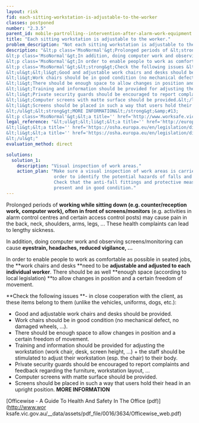 ```yaml
---
layout: risk
fid: each-sitting-workstation-is-adjustable-to-the-worker
classes: postponed
number: "2.3.5"
parent_id: mobile-partrolling--intervention-after-alarm-work-equipment
title: "Each sitting workstation is adjustable to the worker."
problem_description: "Not each sitting workstation is adjustable to the worker."
description: "&lt;p class='MsoNormal'&gt;Prolonged periods of &lt;strong&gt;working while sitting down &lt;/strong&gt;(e.g. counter/reception work, computer work)&lt;strong&gt;, &lt;/strong&gt;often&lt;strong&gt; in front of screens/monitors&lt;/strong&gt; (e.g. activities in alarm control centres and certain access control posts) may cause pain in the back, neck, shoulders, arms, legs, ... These health complaints can lead to lengthy sickness.&lt;/p&gt;&amp;#13;
&lt;p class='MsoNormal'&gt;In addition, doing computer work and observing screens/monitoring can cause &lt;strong&gt;eyestrain, headaches, reduced vigilance, ...&lt;/strong&gt;&lt;/p&gt;&amp;#13;
&lt;p class='MsoNormal'&gt;In order to enable people to work as comfortable as possible in seated jobs, the &lt;strong&gt;work chairs and desks &lt;/strong&gt;need to be &lt;strong&gt;adjustable and adjusted to each individual worker&lt;/strong&gt;. There should be as well &lt;strong&gt;enough space (according to local legislation) &lt;/strong&gt;to allow changes in position and a certain freedom of movement.&lt;/p&gt;&amp;#13;
&lt;p class='MsoNormal'&gt;&lt;strong&gt;Check the following issues &lt;/strong&gt;- in close cooperation with the client, as these items belong to them (unlike the vehicles, uniforms, dogs, etc.):&lt;/p&gt;&amp;#13;
&lt;ul&gt;&lt;li&gt;Good and adjustable work chairs and desks should be provided.&lt;/li&gt;&amp;#13;
&lt;li&gt;Work chairs should be in good condition (no mechanical defect, no damaged wheels, ...).&lt;/li&gt;&amp;#13;
&lt;li&gt;There should be enough space to allow changes in position and a certain freedom of movement.&lt;/li&gt;&amp;#13;
&lt;li&gt;Training and information should be provided for adjusting the workstation (work chair, desk, screen height, ...) + the staff should be stimulated to adjust their workstation (esp. the chair) to their body.&lt;/li&gt;&amp;#13;
&lt;li&gt;Private security guards should be encouraged to report complaints and feedback regarding the furniture, workstation layout, ...&lt;/li&gt;&amp;#13;
&lt;li&gt;Computer screens with matte surface should be provided.&lt;/li&gt;&amp;#13;
&lt;li&gt;Screens should be placed in such a way that users hold their head in an upright position.&lt;/li&gt;&amp;#13;
&lt;/ul&gt;&lt;strong&gt;MORE INFORMATION&lt;/strong&gt;&amp;#13;
&lt;p class='MsoNormal'&gt;&lt;a title='' href='http://www.worksafe.vic.gov.au/__data/assets/pdf_file/0016/3634/Officewise_web.pdf' rel='nofollow' target='_blank'&gt;Officewise - A Guide To Health And Safety In The Office (pdf)&lt;/a&gt;&lt;/p&gt;"
legal_reference: "&lt;ul&gt;&lt;li&gt;&lt;a title='' href='http://europa.eu/legislation_summaries/employment_and_social_policy/health_hygiene_safety_at_work/c11113_en.htm' rel='nofollow' target='_blank'&gt;89/391/CEE Implementing measures to improve the health and safety of workers (framework directive).&lt;/a&gt;&lt;/li&gt;&amp;#13;
&lt;li&gt;&lt;a title='' href='https://osha.europa.eu/en/legislation/directives/provisions-on-workload-ergonomical-and-psychosocial-risks/osh-directives/5' rel='nofollow' target='_blank'&gt;90/270/EEC Directive on the minimum safety and health requirements for work with display screen equipment&lt;/a&gt;&lt;/li&gt;&amp;#13;
&lt;li&gt;&lt;a title='' href='https://osha.europa.eu/en/legislation/directives/workplaces-equipment-signs-personal-protective-equipment/osh-directives/3' rel='nofollow' target='_blank'&gt;2009/104/EC Directive on the minimum safety and health requirements for the use of work equipment.&lt;/a&gt;&lt;/li&gt;&amp;#13;
&lt;/ul&gt;"
evaluation_method: direct

solutions:
  solution_1:
    description: "Visual inspection of work areas."
    action_plan: "Make sure a visual inspection of work areas is carried out in
                  order to identify the potential hazards of falls and slips.
                  Check that the anti-fall fittings and protective measures are
                  present and in good condition."
---
```

Prolonged periods of **working while sitting down **(e.g. counter/reception
work, computer work)**, **often** in front of screens/monitors** (e.g.
activities in alarm control centres and certain access control posts) may
cause pain in the back, neck, shoulders, arms, legs, ... These health
complaints can lead to lengthy sickness.

In addition, doing computer work and observing screens/monitoring can cause
**eyestrain, headaches, reduced vigilance, ...**

In order to enable people to work as comfortable as possible in seated jobs,
the **work chairs and desks **need to be **adjustable and adjusted to each
individual worker**. There should be as well **enough space (according to
local legislation) **to allow changes in position and a certain freedom of
movement.

**Check the following issues **\- in close cooperation with the client, as these items belong to them (unlike the vehicles, uniforms, dogs, etc.):

  * Good and adjustable work chairs and desks should be provided.
  * Work chairs should be in good condition (no mechanical defect, no damaged wheels, ...).
  * There should be enough space to allow changes in position and a certain freedom of movement.
  * Training and information should be provided for adjusting the workstation (work chair, desk, screen height, ...) + the staff should be stimulated to adjust their workstation (esp. the chair) to their body.
  * Private security guards should be encouraged to report complaints and feedback regarding the furniture, workstation layout, ...
  * Computer screens with matte surface should be provided.
  * Screens should be placed in such a way that users hold their head in an upright position.
**MORE INFORMATION**

[Officewise - A Guide To Health And Safety In The Office (pdf)](http://www.wor
ksafe.vic.gov.au/__data/assets/pdf_file/0016/3634/Officewise_web.pdf)


